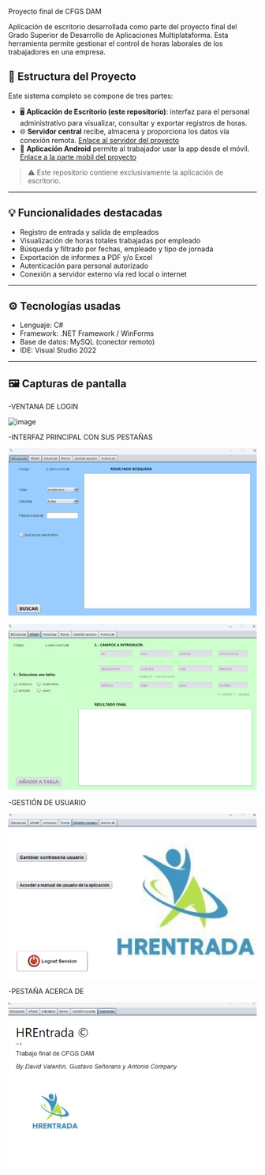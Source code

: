 Proyecto final de CFGS DAM

Aplicación de escritorio desarrollada como parte del proyecto final del Grado Superior de Desarrollo de Aplicaciones Multiplataforma. Esta herramienta permite gestionar el control de horas laborales de los trabajadores en una empresa.

## 🧩 Estructura del Proyecto

Este sistema completo se compone de tres partes:
- 🖥️ **Aplicación de Escritorio (este repositorio)**: interfaz para el personal administrativo para visualizar, consultar y exportar registros de horas.
- 🌐 **Servidor central** recibe, almacena y proporciona los datos vía conexión remota. [Enlace al servidor del proyecto](https://github.com/Trope16121980/ServerHREntrada)
- 📱 **Aplicación Android** permite al trabajador usar la app desde el móvil. [Enlace a la parte mobil del proyecto]( https://github.com/davidval2022/HREntradaClienteApp-)

> ⚠️ Este repositorio contiene exclusivamente la aplicación de escritorio.


---

## 💡 Funcionalidades destacadas

- Registro de entrada y salida de empleados
- Visualización de horas totales trabajadas por empleado
- Búsqueda y filtrado por fechas, empleado y tipo de jornada
- Exportación de informes a PDF y/o Excel
- Autenticación para personal autorizado
- Conexión a servidor externo vía red local o internet

---

## ⚙️ Tecnologías usadas

- Lenguaje: C#
- Framework: .NET Framework / WinForms
- Base de datos: MySQL (conector remoto)
- IDE: Visual Studio 2022

---

## 🖼️ Capturas de pantalla

-VENTANA DE LOGIN

![image](https://github.com/user-attachments/assets/73798bee-4ad9-42b8-a1c5-279679f123a1)
 
-INTERFAZ PRINCIPAL CON SUS PESTAÑAS

![Interfaz principal](screenshots/pBusqueda.jpg)

![Interfaz principal](screenshots/pAnadir.jpg)


-GESTIÓN DE USUARIO

![Pestaña gestión usuario](screenshots/pGestionUsuario.jpg)

-PESTAÑA ACERCA DE

![Acerca de la app](screenshots/pAcercaDe.jpg)
